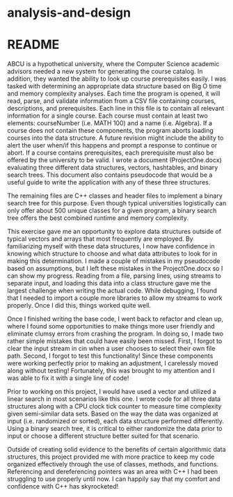 # analysis-and-design

# README
ABCU is a hypothetical university, where the Computer Science academic advisors needed a new system for generating the course catalog. In addition, they wanted the ability to look up course prerequisites easily. I was tasked with determining an appropriate data structure based on Big O time and memory complexity analyses. Each time the program is opened, it will read, parse, and validate information from a CSV file containing courses, descriptions, and prerequisites. Each line in this file is to contain all relevant information for a single course.
Each course must contain at least two elements: courseNumber (i.e. MATH 100) and a name (i.e. Algebra). If a course does not contain these components, the program aborts loading courses into the data structure. A future revision might include the ability to alert the user when/if this happens and prompt a response to continue or abort.
If a course contains prerequisites, each prerequisite must also be offered by the university to be valid.
I wrote a document (ProjectOne.docx) evaluating three different data structures, vectors, hashtables, and binary search trees. This document also contains pseudocode that would be a useful guide to write the application with any of these three structures.

The remaining files are C++ classes and header files to implement a binary search tree for this purpose. Even though typical universities logistically can only offer about 500 unique classes for a given program, a binary search tree offers the best combined runtime and memory complexity.

This exercise gave me an opportunity to explore data structures outside of typical vectors and arrays that most frequently are employed. By familiarizing myself with these data structures, I now have confidence in knowing which structure to choose and what data attributes to look for in making this determination. I made a couple of mistakes in my pseudocode based on assumptions, but I left these mistakes in the ProjectOne.docx so I can show my progress. Reading from a file, parsing lines, using streams to separate input, and loading this data into a class structure gave me the largest challenge when writing the actual code. While debugging, I found that I needed to import a couple more libraries to allow my streams to work properly. Once I did this, things worked quite well.

Once I finished writing the base code, I went back to refactor and clean up, where I found some opportunities to make things more user friendly and eliminate clumsy errors from crashing the program. In doing so, I made two rather simple mistakes that could have easily been missed. First, I forgot to clear the input stream in cin when a user chooses to select their own file path. Second, I forgot to test this functionality! Since these components were working perfectly prior to making an adjustment, I carelessly moved along without testing! Fortunately, this was brought to my attention and I was able to fix it with a single line of code!

Prior to working on this project, I would have used a vector and utilized a linear search in most scenarios like this one. I wrote code for all three data structures along with a CPU clock tick counter to measure time complexity given semi-similar data sets. Based on the way the data was organized at input (i.e. randomized or sorted), each data structure performed differently. Using a binary search tree, it is critical to either randomize the data prior to input or choose a different structure better suited for that scenario.

Outside of creating solid evidence to the benefits of certain algorithmic data structures, this project provided me with more practice to keep my code organized effectively through the use of classes, methods, and functions. Referencing and dereferencing pointers was an area with C++ I had been struggling to use properly until now. I can happily say that my comfort and confidence with C++ has skyrocketed!
